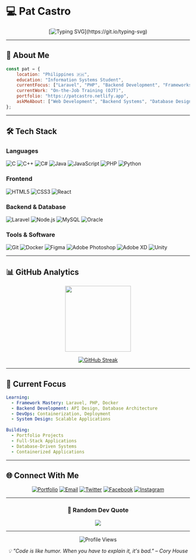 # 💻 Pat Castro

<div align="center">
  
[![Typing SVG](https://readme-typing-svg.herokuapp.com?font=Fira+Code&size=30&duration=3000&pause=1000&color=00D9FF&center=true&vCenter=true&multiline=true&width=600&height=100&lines=Information+Systems+Student;Full-Stack+Developer;)](https://git.io/typing-svg)

</div>

---

## 🚀 About Me

```javascript
const pat = {
    location: "Philippines 🇵🇭",
    education: "Information Systems Student",
    currentFocus: ["Laravel", "PHP", "Backend Development", "Frameworks"],
    currentWork: "On-the-Job Training (OJT)",
    portfolio: "https://patcastro.netlify.app",
    askMeAbout: ["Web Development", "Backend Systems", "Database Design"],
};
```

---

## 🛠️ Tech Stack

### Languages
![C](https://img.shields.io/badge/C-00599C?style=for-the-badge&logo=c&logoColor=white)
![C++](https://img.shields.io/badge/C++-00599C?style=for-the-badge&logo=cplusplus&logoColor=white)
![C#](https://img.shields.io/badge/C%23-239120?style=for-the-badge&logo=csharp&logoColor=white)
![Java](https://img.shields.io/badge/Java-ED8B00?style=for-the-badge&logo=java&logoColor=white)
![JavaScript](https://img.shields.io/badge/JavaScript-F7DF1E?style=for-the-badge&logo=javascript&logoColor=black)
![PHP](https://img.shields.io/badge/PHP-777BB4?style=for-the-badge&logo=php&logoColor=white)
![Python](https://img.shields.io/badge/Python-3776AB?style=for-the-badge&logo=python&logoColor=white)

### Frontend
![HTML5](https://img.shields.io/badge/HTML5-E34F26?style=for-the-badge&logo=html5&logoColor=white)
![CSS3](https://img.shields.io/badge/CSS3-1572B6?style=for-the-badge&logo=css3&logoColor=white)
![React](https://img.shields.io/badge/React-20232A?style=for-the-badge&logo=react&logoColor=61DAFB)

### Backend & Database
![Laravel](https://img.shields.io/badge/Laravel-FF2D20?style=for-the-badge&logo=laravel&logoColor=white)
![Node.js](https://img.shields.io/badge/Node.js-43853D?style=for-the-badge&logo=node.js&logoColor=white)
![MySQL](https://img.shields.io/badge/MySQL-00000F?style=for-the-badge&logo=mysql&logoColor=white)
![Oracle](https://img.shields.io/badge/Oracle-F80000?style=for-the-badge&logo=oracle&logoColor=black)

### Tools & Software
![Git](https://img.shields.io/badge/Git-F05032?style=for-the-badge&logo=git&logoColor=white)
![Docker](https://img.shields.io/badge/Docker-2496ED?style=for-the-badge&logo=docker&logoColor=white)
![Figma](https://img.shields.io/badge/Figma-F24E1E?style=for-the-badge&logo=figma&logoColor=white)
![Adobe Photoshop](https://img.shields.io/badge/Photoshop-31A8FF?style=for-the-badge&logo=adobephotoshop&logoColor=white)
![Adobe XD](https://img.shields.io/badge/Adobe%20XD-470137?style=for-the-badge&logo=adobexd&logoColor=white)
![Unity](https://img.shields.io/badge/Unity-100000?style=for-the-badge&logo=unity&logoColor=white)

---

## 📊 GitHub Analytics

<div align="center">
  
<img height="180em" src="https://github-readme-stats.vercel.app/api/top-langs/?username=patriuscastro&layout=compact&langs_count=8&theme=tokyonight"/>

</div>

<div align="center">
  
[![GitHub Streak](https://streak-stats.demolab.com/?user=patriuscastro&theme=tokyonight)](https://git.io/streak-stats)

</div>

---

## 🎯 Current Focus

```yaml
Learning:
  - Framework Mastery: Laravel, PHP, Docker
  - Backend Development: API Design, Database Architecture
  - DevOps: Containerization, Deployment
  - System Design: Scalable Applications
  
Building:
  - Portfolio Projects
  - Full-Stack Applications
  - Database-Driven Systems
  - Containerized Applications
```

---

## 🌐 Connect With Me

<div align="center">

[![Portfolio](https://img.shields.io/badge/Portfolio-FF5722?style=for-the-badge&logo=google-chrome&logoColor=white)](https://patcastro.netlify.app)
[![Email](https://img.shields.io/badge/Email-D14836?style=for-the-badge&logo=gmail&logoColor=white)](mailto:patriuscastro@gmail.com)
[![Twitter](https://img.shields.io/badge/Twitter-1DA1F2?style=for-the-badge&logo=twitter&logoColor=white)](https://twitter.com/_impat)
[![Facebook](https://img.shields.io/badge/Facebook-1877F2?style=for-the-badge&logo=facebook&logoColor=white)](https://facebook.com/patriuscastro)
[![Instagram](https://img.shields.io/badge/Instagram-E4405F?style=for-the-badge&logo=instagram&logoColor=white)](https://instagram.com/_patissss)

</div>

---

<div align="center">
  
### 💭 Random Dev Quote
![](https://quotes-github-readme.vercel.app/api?type=horizontal&theme=tokyonight)

---

![Profile Views](https://komarev.com/ghpvc/?username=patriuscastro&label=Profile%20views&color=00d9ff&style=flat)

*💡 "Code is like humor. When you have to explain it, it's bad." – Cory House*

</div>
